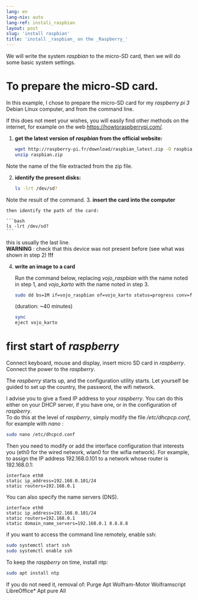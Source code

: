 ```yaml
---
lang: en
lang-niv: auto
lang-ref: instali_raspbian
layout: post
slug: 'install raspbian'
title: 'install _raspbian_ on the _Raspberry_'
---
```


We will write the system _raspbian_ to the micro-SD card, then we will do some basic system settings. 


# To prepare the micro-SD card.

In this example, I chose to prepare the micro-SD card for my _raspberry pi 3_ Debian Linux computer, and from the command line.

If this does not meet your wishes, you will easily find other methods on the internet, for example on the web <https://howtoraspberrypi.com/>.

 1. **get the latest version of _raspbian_ from the official website:**



    ```bash
    wget http://raspberry-pi.fr/download/raspbian_latest.zip -O raspbian.zip
    unzip raspbian.zip
    ```
Note the name of the file extracted from the zip file.
    
 2. **identify the present disks:**


    
    ```bash
    ls -lrt /dev/sd?
    ```
Note the result of the command.
3. **insert the card into the computer**
    
    then identify the path of the card:
    
    ```bash
    ls -lrt /dev/sd?
    ```
this is usually the last line.  
    **WARNING** : check that this device was not present before \(see what was shown in step 2\) **!!!**

 4. **write an image to a card**



    Run the command below, replacing _vojo\_raspbian_ with the name noted in step 1, and _vojo\_karto_ with the name noted in step 3.
    
    ```bash
    sudo dd bs=1M if=vojo_raspbian of=vojo_karto status=progress conv=fsync
    ```
    (duration: ~40 minutes)
    
    ```bash
    sync
    eject vojo_karto
    ``` 


# first start of _raspberry_
Connect keyboard, mouse and display, insert micro SD card in _raspberry_.  
Connect the power to the _raspberry_.

The _raspberry_ starts up, and the configuration utility starts. Let yourself be guided to set up the country, the password, the wifi network.

I advise you to give a fixed IP address to your _raspberry_. You can do this either on your DHCP server, if you have one, or in the configuration of _raspberry_.  
To do this at the level of _raspberry_, simply modify the file _/etc/dhcpcp.conf_, for example with _nano_ :

```bash
sudo nano /etc/dhcpcd.conf
```

Then you need to modify or add the interface configuration that interests you (eth0 for the wired network, wlan0 for the wifia network). For example, to assign the IP address 192.168.0.101 to a network whose router is 192.168.0.1:

```
interface eth0
static ip_address=192.168.0.101/24
static routers=192.168.0.1
```
You can also specify the name servers (DNS). 

```
interface eth0
static ip_address=192.168.0.101/24
static routers=192.168.0.1
static domain_name_servers=192.168.0.1 8.8.8.8
```
if you want to access the command line remotely, enable ssh:

```bash
sudo systemctl start ssh
sudo systemctl enable ssh
```

To keep the _raspberry_ on time, install ntp:

```bash
sudo apt install ntp
```

If you do not need it, removal of:
Purge Apt Wolfram-Motor Wolframscript LibreOffice*
Apt pure All
